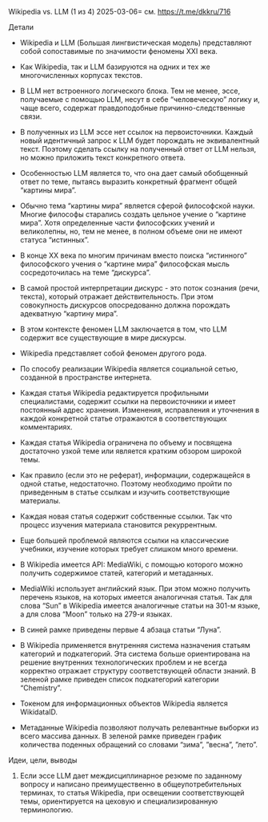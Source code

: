 Wikipedia vs. LLM (1 из 4) 2025-03-06= см. https://t.me/dkkru/716

Детали
- Wikipedia и LLM (Большая лингвистическая модель) представляют собой сопоставимые по значимости феномены XXI века.
- Как Wikipedia, так и LLM базируются на одних и тех же многочисленных корпусах текстов.

- В LLM нет встроенного логического блока. Тем не менее, эссе, получаемые с помощью LLM, несут в себе “человеческую” логику и, чаще всего, содержат правдоподобные причинно-следственные связи.
- В полученных из LLM эссе нет ссылок на первоисточники. Каждый новый идентичный запрос к LLM будет порождать не эквивалентный текст. Поэтому сделать ссылку на полученный ответ от LLM нельзя, но можно приложить текст конкретного ответа.
- Особенностью LLM является то, что она дает самый обобщенный ответ по теме, пытаясь выразить конкретный фрагмент общей “картины мира”.
- Обычно тема “картины мира” является сферой философской науки. Многие философы старались создать цельное учение о “картине мира”. Хотя определенные части философских учений и великолепны, но, тем не менее, в полном объеме они не имеют статуса “истинных”.
- В конце XX века по многим причинам вместо поиска “истинного” философского учения о “картине мира” философская мысль сосредоточилась на теме “дискурса”.
- В самой простой интерпретации дискурс - это поток сознания (речи, текста), который отражает действительность. При этом совокупность дискурсов опосредованно должна порождать адекватную “картину мира”.
- В этом контексте феномен LLM заключается в том, что LLM содержит все существующие в мире дискурсы.

- Wikipedia представляет собой феномен другого рода.
- По способу реализации Wikipedia является социальной сетью, созданной в пространстве интернета.
- Каждая статья Wikipedia редактируется профильными специалистами, содержит ссылки на первоисточники и имеет постоянный адрес хранения. Изменения, исправления и уточнения в каждой конкретной статье отражаются в соответствующих комментариях.
- Каждая статья Wikipedia ограничена по объему и посвящена достаточно узкой теме или является кратким обзором широкой темы.
- Как правило (если это не реферат), информации, содержащейся в одной статье, недостаточно. Поэтому необходимо пройти по приведенным в статье ссылкам и изучить соответствующие материалы.
- Каждая новая статья содержит собственные ссылки. Так что процесс изучения материала становится рекуррентным.
- Еще большей проблемой являются ссылки на классические учебники, изучение которых требует слишком много времени.

- В Wikipedia имеется API: MediaWiki, с помощью которого можно получить содержимое статей, категорий и метаданных.
- MediaWiki использует английский язык. При этом можно получить перечень языков, на которых имеется аналогичная статья. Так для слова “Sun” в Wikipedia имеется аналогичные статьи на 301-м языке, а для слова “Moon” только на 279-и языках.

- В синей рамке приведены первые 4 абзаца статьи “Луна”.
- В Wikipedia применяется внутренняя система назначения статьям категорий и подкатегорий. Эта система больше ориентирована на решение внутренних технологических проблем и не всегда корректно отражает структуру соответствующей области знаний. В зеленой рамке приведен список подкатегорий категории “Chemistry”.
- Токеном для информационных объектов Wikipedia является WikidataID.
- Метаданные Wikipedia позволяют получать релевантные выборки из всего массива данных. В зеленой рамке приведен график количества поденных обращений со словами “зима”, ”весна”, ”лето”.

Идеи, цели, выводы
1. Если эссе LLM дает междисциплинарное резюме по заданному вопросу и написано преимущественно в общеупотребительных терминах, то статья Wikipedia, при освещении соответствующей темы, ориентируется на цеховую и специализированную терминологию.
